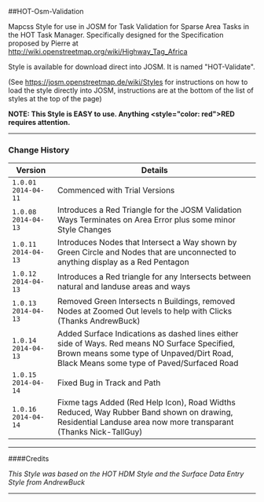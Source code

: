 ##HOT-Osm-Validation

Mapcss Style for use in JOSM for Task Validation for Sparse Area Tasks in the HOT Task Manager. Specifically designed for the Specification proposed by Pierre at http://wiki.openstreetmap.org/wiki/Highway_Tag_Africa

Style is available for download direct into JOSM. It is named "HOT-Validate". 

(See https://josm.openstreetmap.de/wiki/Styles for instructions on how to load the style directly into JOSM, instructions are at the bottom of the list of styles at the top of the page)


**NOTE: This Style is EASY to use. Anything <b><style="color: red">RED</style></b> requires attention.**

***
### Change History

| Version | Details |
| --------| ------- |
| `1.0.01 2014-04-11` | Commenced with Trial Versions |
| `1.0.08 2014-04-13` | Introduces a Red Triangle for the JOSM Validation Ways Terminates on Area Error plus some minor Style Changes |
| `1.0.11 2014-04-13` | Introduces Nodes that Intersect a Way shown by Green Circle and Nodes that are unconnected to anything display as a Red Pentagon |
| `1.0.12 2014-04-13` | Introduces a Red triangle for any Intersects between natural and landuse areas and ways |
| `1.0.13 2014-04-13` | Removed Green Intersects n Buildings, removed Nodes at Zoomed Out levels to help with Clicks (Thanks AndrewBuck) |
| `1.0.14 2014-04-13` | Added Surface Indications as dashed lines either side of Ways. Red means NO Surface Specified, Brown means some type of Unpaved/Dirt Road, Black Means some type of Paved/Surfaced Road |
| `1.0.15 2014-04-14` | Fixed Bug in Track and Path |
| `1.0.16 2014-04-14` | Fixme tags Added (Red Help Icon), Road Widths Reduced, Way Rubber Band shown on drawing, Residential Landuse area now more transparant (Thanks Nick-TallGuy) |


___
####Credits

*This Style was based on the HOT HDM Style and the Surface Data Entry Style from AndrewBuck*

___
